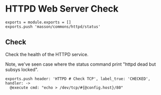 
# HTTPD Web Server Check

    exports = module.exports = []
    exports.push 'masson/commons/httpd/status'

## Check

Check the health of the HTTPD service.

Note, we've seen case where the status command print "httpd dead but subsys
locked".

    exports.push header: 'HTTPD # Check TCP', label_true: 'CHECKED', handler: ->
      @execute cmd: "echo > /dev/tcp/#{@config.host}/80"

